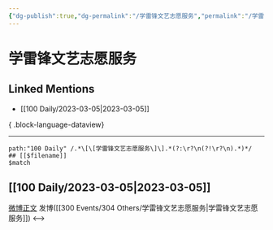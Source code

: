 ```yaml
---
{"dg-publish":true,"dg-permalink":"/学雷锋文艺志愿服务","permalink":"/学雷锋文艺志愿服务/","created":"2023-03-06T14:48:29.000+08:00","updated":"2023-08-24T19:34:52.640+08:00"}
---
```


# 学雷锋文艺志愿服务

## Linked Mentions
- [[100 Daily/2023-03-05\|2023-03-05]]

{ .block-language-dataview}

---

```expander
path:"100 Daily" /.*\[\[学雷锋文艺志愿服务\]\].*(?:\r?\n(?!\r?\n).*)*/
## [[$filename]]
$match
```
## [[100 Daily/2023-03-05\|2023-03-05]]
[微博正文](https://weibo.com/1736988591/4875928192420613) 发博([[300 Events/304 Others/学雷锋文艺志愿服务\|学雷锋文艺志愿服务]])
<-->